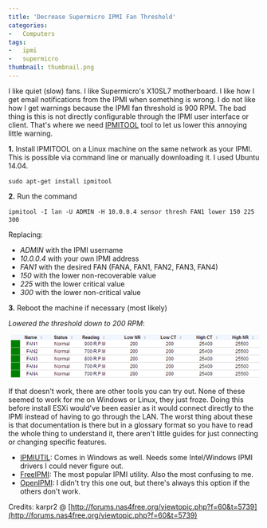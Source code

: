 ```yaml
---
title: 'Decrease Supermicro IPMI Fan Threshold'
categories:
-   Computers
tags:
-   ipmi
-   supermicro
thumbnail: thumbnail.png
---
```


I like quiet (slow) fans. I like Supermicro's X10SL7 motherboard. I like how I get email notifications from the IPMI when something is wrong. I do not like how I get warnings because the IPMI fan threshold is 900 RPM. The bad thing is this is not directly configurable through the IPMI user interface or client. That's where we need [IPMITOOL](http://sourceforge.net/projects/ipmitool/files/) tool to let us lower this annoying little warning.

<!-- more -->

**1.** Install IPMITOOL on a Linux machine on the same network as your IPMI. This is possible via command line or manually downloading it. I used Ubuntu 14.04.

```shell-session
sudo apt-get install ipmitool
```

**2.** Run the command

```shell-session
ipmitool -I lan -U ADMIN -H 10.0.0.4 sensor thresh FAN1 lower 150 225 300
```

Replacing:

* _ADMIN_ with the IPMI username
* _10.0.0.4_ with your own IPMI address
* _FAN1_ with the desired FAN (FANA, FAN1, FAN2, FAN3, FAN4)
* _150_ with the lower non-recoverable value
* _225_ with the lower critical value
* _300_ with the lower non-critical value

**3.** Reboot the machine if necessary (most likely)

_Lowered the threshold down to 200 RPM_:

![ipmi-new-threshold](capture1.png)

If that doesn't work, there are other tools you can try out. None of these seemed to work for me on Windows or Linux, they just froze. Doing this before install ESXi would've been easier as it would connect directly to the IPMI instead of having to go through the LAN. The worst thing about these is that documentation is there but in a glossary format so you have to read the whole thing to understand it, there aren't little guides for just connecting or changing specific features.

* [IPMIUTIL](http://ipmiutil.sourceforge.net/): Comes in Windows as well. Needs some Intel/Windows IPMI drivers I could never figure out.
* [FreeIPMI](http://www.gnu.org/software/freeipmi/): The most popular IPMI utility. Also the most confusing to me.
* [OpenIPMI](http://openipmi.sourceforge.net/): I didn't try this one out, but there's always this option if the others don't work.

Credits: karpr2 @ [http://forums.nas4free.org/viewtopic.php?f=60&t=5739](http://forums.nas4free.org/viewtopic.php?f=60&t=5739)
